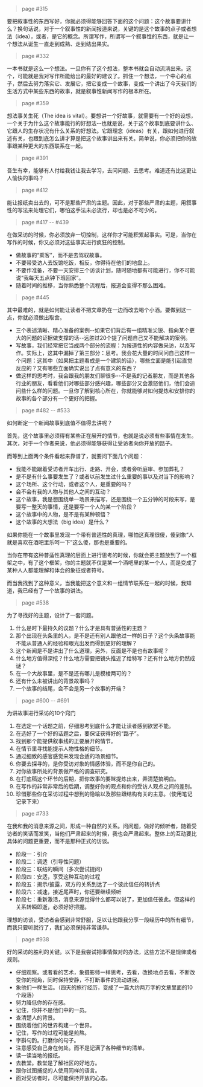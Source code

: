 > page #315

要把叙事性的东西写好，你就必须得能够回答下面的这个问题：这个故事要讲什么？换句话说，对于一个叙事性的新闻报道来说，关键的是这个故事的点子或者想法（idea），或者，是它的概念。所谓写作，所谓写一个叙事性的东西，就是让一个想法从诞生一直走到成熟、走到结出果实。

> page #332

一本书就是这么一个想法。一旦你有了这个想法，整本书就会自动流淌出来。这个，可能就是我对写作所能给出的最好的建议了。抓住一个想法，一个中心的点子，然后去努力落实它、发展它，把它变成一个故事，变成一个讲出了今天我们的生活方式中某些东西的故事，就是叙事性新闻写作的根本所在。

> page #359

想法事关生死（The idea is vital）。要想讲一个好故事，就需要有一个好的设想，一个关于为什么这个故事能行的好想法--也就是说，关于这个故事到底要讲什么、它跟人的生存状况有什么关系的好想法。它跟理念（ideas）有关，跟如何进行叙述有关，也跟到底怎么讲才算是把这个故事讲出来有关。简单说，你必须把你的故事跟某种更大的东西联系在一起。

> page #391

吾生有幸，能够有人付给我钱让我去学习，去问问题、去思考。难道还有比这更让人愉快的事吗？

> page #412

能让报纸卖出去的，可不是那些严肃的主题。因此，对于那些严肃的主题，用叙事性的写法来处理它们，哪怕这手法未必流行，却也是必不可少的。

> page #417 -- #439

在做采访的时候，你必须放弃一切控制，这样你才可能积累起事实。可是，当你在写作的时候，你又必须对这些事实进行疯狂的控制。

- 做故事的“乘客”，而不是去驾驭故事。
- 不要带受访人去饭馆吃饭，相反，你得待在他们的地盘上。
- 不要作准备，不要一天安排三个访谈计划，随时随地都有可能进行，你不可能说“我每天五点钟下班回家”。
- 随着时间的推移，当你熟悉整个流程后，报道会变得不那么困难。

> page #445

其中最难的，就是如何能让读者不把文章扔在一边而改去喝个小酒。要做到这一点，你就必须做出取舍。

- 三个表述清晰、精心准备的案例--如果它们背后有一组精准尖锐、指向某个更大的问题的证据做支撑的话--远胜过20个提了问题自己又不能解决的案例。
- 写故事，我们经常把它当成两个部分的流程：为报道性的内容做采访，以及写作。实际上，这其中漏掉了第三部分：思考。我会花大量的时间问自己这样一个问题：这其中（如果把主题看成是一个建筑的话），哪些立面是能引起直觉反应的？又有哪些立面确实说出了点有意义的东西？
- 做这样的思考时，我会跟我的朋友们聊很多--不是我的记者朋友，而是其他各行业的朋友，看看他们对哪些部分感兴趣，哪些部分又会激怒他们，他们会追问些什么样的问题。一旦你了解到核心所在，你就能够对如何提炼和安排你的故事的各个部分有一个更好的把握。

> page #482 -- #533

如何断定一个新闻故事到底值不值得去讲呢？

首先，这个故事里必须得有某些正在展开的情节，也就是说必须有些事情在发生。其次，对于一个作者来说，他必须得能够获得让受访者向你开放的路子。

而等到上面两个条件看起来靠谱了，就要问下面几个问题：

- 我能不能跟着受访者开车出行、走路、开会，或者旁听庭审、参加葬礼？
- 是不是有什么事要发生了？或者以前发生过什么重要的事以及对当下的影响？
- 这个场所、这个行动，或者这个人，是重要的吗？
- 会不会有我的人物与其他人之间的互动？
- 这个故事，我是想围绕单一场景来描写，还是围绕一个五分钟的时段来写，是要写一整天的事情，还是要写一个人的某一个阶段？
- 这个故事中的人物，是不是有某种顿悟？
- 这个故事的大想法（big idea）是什么？

如果你能在一个故事里发现一个带有普适性的真理，哪怕这真理很傻，傻到象“人就是喜欢在酒吧里乐呵一下”这么傻，那也是重要的。

当你在带有这种普适性真理的层面上进行思考的时候，你就会把主题放到了一个框架之中，有了这个框架，你的主题就不仅是某一个酒吧里的某一个人，而是变成了某种人人都能理解和体会的象征或者符号。

而当我找到了这种意义，当我能把这个意义和一组情节联系在一起的时候，我知道，我已经有了一个故事的讲法。

> page #538

为了寻找好的主题，设计了一套问题。

1. 什么是时下最持久的议题？什么才是具有普适性的主题？
2. 那个出现在头条里的人，是不是还有别人跟他过一样的日子？这个头条故事能不能从普通人的经验和眼光出发而得到更好的理解？
3. 这个新闻是不是讲出了什么道理，另外，反面是不是也有故事呢？
4. 什么地方值得深挖？什么地方需要把镜头推近了给特写？还有什么地方仍然成谜？
5. 在一个大故事里，是不是还有哪儿是模棱两可的？
6. 还有什么未被讲出的背景故事吗？
7. 一个故事的结尾，会不会是另一个故事的开端？

> page #600 -- #691

为讲故事进行采访的10个窍门

1. 在选定一个话题之前，仔细思考到底什么才能让读者感到欲罢不能。
2. 在选好了一个好的话题之后，要保证获得好的“路子”。
3. 找到那个能提供叙事线的正要展开的情节。
4. 在情节里寻找能提示人物性格的细节。
5. 通过细致的感官感觉来发现合适的场景细节。
6. 你要去探寻的，是你受访对象的情感体验，而不是你自己的。
7. 对你故事所处的背景做严格的调查研究。
8. 在打底稿这个环节的后期，把你故事的要眯提炼出来，弄清楚搞明白。
9. 在写作的非常非常后的后期，调整好你的观点和你的受访人观点之间的差别。
10. 珍惜那些你在采访过程中想到的隐喻以及那些跟结构有关的主意。（使用笔记记录下来）

> page #733

在我和我的消息来源之间，形成一种自然的关系。问问题，做好的倾听者，随着受访者的笑话而发笑，当他们严肃起来的时候，我也会严肃起来。整体上的互动要比具体的问题更重要，而不是那种正式的访谈。

- 阶段一：引介
- 阶段二：调适（引导性问题）
- 阶段三：联结的瞬间（多次尝试提问）
- 阶段四：安适，享受这种互动的过程
- 阶段五：揭示/披露，双方的关系到达了一个彼此信任的转折点
- 阶段六：减速，接近尾声时，你还要继续倾听
- 阶段七：重新激活，消息来源觉得什么都可以说了，更加信任彼此。但这样的关系转瞬即逝，必须好好把握。

理想的访谈，受访者会感到非常舒服，足以让他跟我分享一段经历中的所有细节，而我只要听就行了，我们必须保持非常谦恭。

> page #938

好的采访的胜利的关键。以下是我尝试把事情做对的办法，这些方法不是规律或者规则。

- 仔细观察。或者看的艺术，象摄影师一样思考，去看，改换地点去看，不断改变你的视角，同时保持安静，不打断事件的流动进展。
- 象他们一样生活。（四天的旅行经历，变成了一篇大约两万字的文章里面的10个段落）
- 努力降低你的存在感。
- 记住，你并不是他们中的一员。
- 查清楚人的背景。
- 围绕着他们的世界构建一个世界。
- 记住，写作的过程可能是煎熬。
- 字斟句酌。打磨你的句子。
- 注意感受自己身在何处。而不是记满了各种细节的清单。
- 读一读当地的报纸。
- 去教堂。教堂是了解社区的好地方。
- 跟你试图捕捉的人使用同样的语言。
- 面对受访者时，尽可能保持开放的心态。